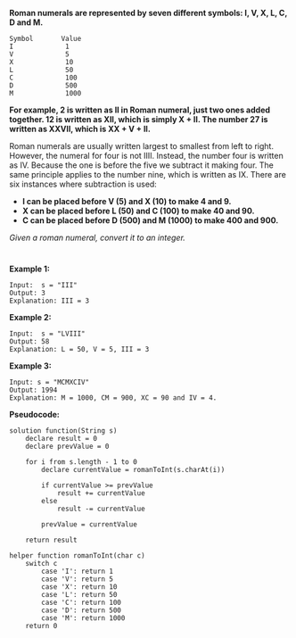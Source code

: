 **Roman numerals are represented by seven different symbols: I, V, X, L, C, D and M.**

    Symbol       Value
    I             1
    V             5
    X             10
    L             50
    C             100
    D             500
    M             1000

**For example, 2 is written as II in Roman numeral, just two ones added together. 12 is written as XII, which is simply X + II. The number 27 is written as XXVII, which is XX + V + II.**

Roman numerals are usually written largest to smallest from left to right. However, the numeral for four is not IIII. Instead, the number four is written as IV. Because the one is before the five we subtract it making four. The same principle applies to the number nine, which is written as IX. There are six instances where subtraction is used:

-   **I can be placed before V (5) and X (10) to make 4 and 9.**
-   **X can be placed before L (50) and C (100) to make 40 and 90.**
-   **C can be placed before D (500) and M (1000) to make 400 and 900.**

_Given a roman numeral, convert it to an integer._

#

**Example 1:**

    Input:  s = "III"
    Output: 3
    Explanation: III = 3

**Example 2:**

    Input:  s = "LVIII"
    Output: 58
    Explanation: L = 50, V = 5, III = 3

**Example 3:**

    Input: s = "MCMXCIV"
    Output: 1994
    Explanation: M = 1000, CM = 900, XC = 90 and IV = 4.

**Pseudocode:**

```
solution function(String s)
    declare result = 0
    declare prevValue = 0

    for i from s.length - 1 to 0
        declare currentValue = romanToInt(s.charAt(i))

        if currentValue >= prevValue
            result += currentValue
        else
            result -= currentValue

        prevValue = currentValue

    return result

helper function romanToInt(char c)
    switch c
        case 'I': return 1
        case 'V': return 5
        case 'X': return 10
        case 'L': return 50
        case 'C': return 100
        case 'D': return 500
        case 'M': return 1000
    return 0
```
